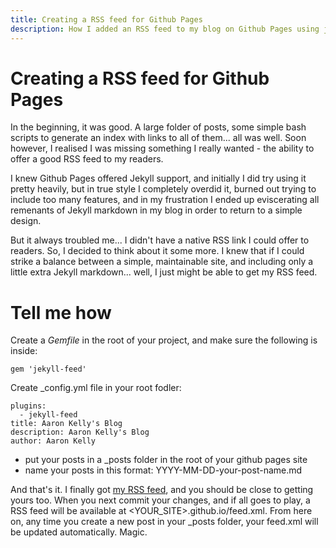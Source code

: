 ```yaml
---
title: Creating a RSS feed for Github Pages
description: How I added an RSS feed to my blog on Github Pages using jekyll-feed
---
```


# Creating a RSS feed for Github Pages

In the beginning, it was good. A large folder of posts, some simple bash scripts to generate an index with links to all of them... all was well. Soon however, I realised I was missing something I really wanted - the ability to offer a good RSS feed to my readers.

I knew Github Pages offered Jekyll support, and initially I did try using it pretty heavily, but in true style I completely overdid it, burned out trying to include too many features, and in my frustration I ended up eviscerating all remenants of Jekyll markdown in my blog in order to return to a simple design.

But it always troubled me... I didn't have a native RSS link I could offer to readers. So, I decided to think about it some more. I knew that if I could strike a balance between a simple, maintainable site, and including only a little extra Jekyll markdown... well, I just might be able to get my RSS feed.

# Tell me how

Create a _Gemfile_ in the root of your project, and make sure the following is inside:

```
gem 'jekyll-feed'
```

Create _config.yml file in your root fodler:

```
plugins:
  - jekyll-feed
title: Aaron Kelly's Blog
description: Aaron Kelly's Blog
author: Aaron Kelly
```

- put your posts in a _posts folder in the root of your github pages site
- name your posts in this format: YYYY-MM-DD-your-post-name.md

And that's it. I finally got [my RSS feed](https://aaronpkelly.github.io/feed.xml), and you should be close to getting yours too. When you next commit your changes, and if all goes to play, a RSS feed will be available at <YOUR_SITE>.github.io/feed.xml. From here on, any time you create a new post in your _posts folder, your feed.xml will be updated automatically. Magic.